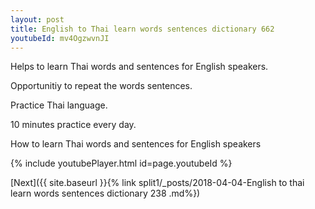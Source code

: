 ```yaml
---
layout: post
title: English to Thai learn words sentences dictionary 662 
youtubeId: mv4OgzwvnJI
---
```

 
 
Helps to learn Thai words and sentences for English speakers.

Opportunitiy to repeat the words sentences. 

Practice Thai language. 
 
10 minutes practice every day. 
 
How to learn Thai words and sentences for English speakers 
 
{% include youtubePlayer.html id=page.youtubeId %}
 
 
[Next]({{ site.baseurl }}{% link  split1/_posts/2018-04-04-English to thai learn words sentences dictionary 238 .md%})
 
